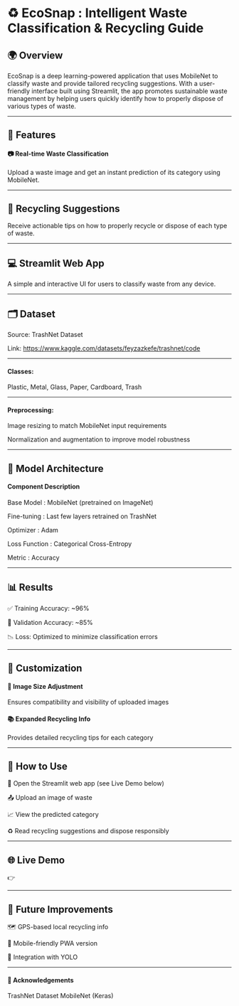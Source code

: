 # ♻️ EcoSnap  : Intelligent Waste Classification & Recycling Guide

## 🌍 Overview
EcoSnap is a deep learning-powered application that uses MobileNet to classify waste and provide tailored recycling suggestions. With a user-friendly interface built using Streamlit, the app promotes sustainable waste management by helping users quickly identify how to properly dispose of various types of waste.

---
## 🚀 Features

#### 📷 Real-time Waste Classification

Upload a waste image and get an instant prediction of its category using MobileNet.

---
## 🔁 Recycling Suggestions

Receive actionable tips on how to properly recycle or dispose of each type of waste.

---
## 💻 Streamlit Web App

A simple and interactive UI for users to classify waste from any device.

---
## 🗂️ Dataset

Source: TrashNet Dataset

Link: https://www.kaggle.com/datasets/feyzazkefe/trashnet/code 


---
#### Classes:

Plastic,
Metal, 
Glass, 
Paper,
Cardboard,
Trash

---
#### Preprocessing:

Image resizing to match MobileNet input requirements

Normalization and augmentation to improve model robustness

---
## 🧠 Model Architecture

#### Component	Description

Base Model	: MobileNet (pretrained on ImageNet)

Fine-tuning :	Last few layers retrained on TrashNet

Optimizer :	Adam

Loss Function	: Categorical Cross-Entropy

Metric : Accuracy

---
## 📊 Results

✅ Training Accuracy: ~96%

🧪 Validation Accuracy: ~85%

📉 Loss: Optimized to minimize classification errors

---
## 🔧 Customization

#### 📐 Image Size Adjustment

Ensures compatibility and visibility of uploaded images

#### 📚 Expanded Recycling Info

Provides detailed recycling tips for each category

---
## 🧪 How to Use

🔗 Open the Streamlit web app (see Live Demo below)

📤 Upload an image of waste

📈 View the predicted category

♻️ Read recycling suggestions and dispose responsibly

---
## 🌐 Live Demo

👉 

---
## 🧠 Future Improvements

🗺️ GPS-based local recycling info

📱 Mobile-friendly PWA version

🧠 Integration with YOLO 

---
#### 🙌 Acknowledgements
TrashNet Dataset
MobileNet (Keras)



